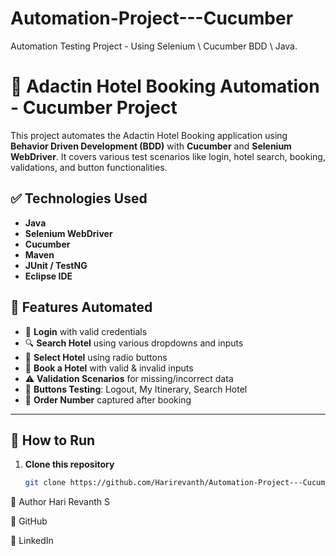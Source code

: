 # Automation-Project---Cucumber
Automation Testing Project - Using Selenium \ Cucumber BDD \ Java.
# 🏨 Adactin Hotel Booking Automation - Cucumber Project

This project automates the Adactin Hotel Booking application using **Behavior Driven Development (BDD)** with **Cucumber** and **Selenium WebDriver**. It covers various test scenarios like login, hotel search, booking, validations, and button functionalities.

## ✅ Technologies Used

- **Java**
- **Selenium WebDriver**
- **Cucumber**
- **Maven**
- **JUnit / TestNG**
- **Eclipse IDE**

## 🚀 Features Automated

- 🔐 **Login** with valid credentials
- 🔍 **Search Hotel** using various dropdowns and inputs
- 🏨 **Select Hotel** using radio buttons
- 📝 **Book a Hotel** with valid & invalid inputs
- ⚠️ **Validation Scenarios** for missing/incorrect data
- 🔁 **Buttons Testing**: Logout, My Itinerary, Search Hotel
- 📄 **Order Number** captured after booking

---

## 🧪 How to Run

1. **Clone this repository**  
   ```bash
   git clone https://github.com/Harirevanth/Automation-Project---Cucumber

   
👤 Author
Hari Revanth S

🔗 GitHub

🔗 LinkedIn


